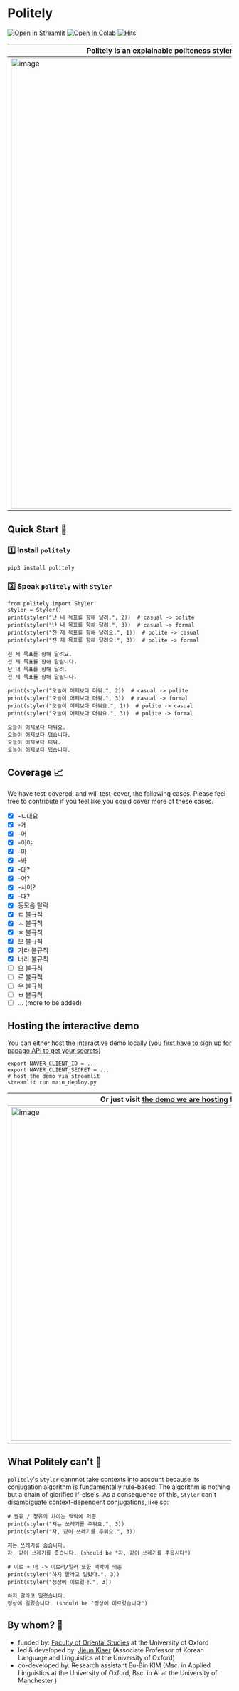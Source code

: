 # Politely

[![Open in Streamlit](https://static.streamlit.io/badges/streamlit_badge_black_white.svg)](https://eubinecto-politely-main-streamlit-4vmces.streamlitapp.com)
[![Open In Colab](https://colab.research.google.com/assets/colab-badge.svg)](https://colab.research.google.com/drive/1W79NzS7xU4VS2HxAKjDB_QwsZp6e2jKu?usp=sharing)
[![Hits](https://hits.seeyoufarm.com/api/count/incr/badge.svg?url=https%3A%2F%2Fgithub.com%2Feubinecto%2Fpolitely&count_bg=%2379C83D&title_bg=%23555555&icon=&icon_color=%23E7E7E7&title=hits&edge_flat=false)](https://hits.seeyoufarm.com)

Politely is an explainable politeness styler for the Korean language (work in progress) | 
--- | 
<img width="1010" alt="image" src="https://user-images.githubusercontent.com/56193069/168471756-084409db-5d72-48b7-820f-05e1de6b1f5a.png"> | 


## Quick Start 🚀
### 1️⃣ Install `politely`

```python3
pip3 install politely
```

### 2️⃣ Speak `politely` with `Styler`

```python3
from politely import Styler
styler = Styler()
print(styler("난 내 목표를 향해 달려.", 2))  # casual -> polite
print(styler("난 내 목표를 향해 달려.", 3))  # casual -> formal
print(styler("전 제 목표를 향해 달려요.", 1))  # polite -> casual
print(styler("전 제 목표를 향해 달려요.", 3))  # polite -> formal
```
```
전 제 목표를 향해 달려요.
전 제 목표를 향해 달립니다.
난 내 목표를 향해 달려.
전 제 목표를 향해 달립니다.
```
```python3
print(styler("오늘이 어제보다 더워.", 2))  # casual -> polite
print(styler("오늘이 어제보다 더워.", 3))  # casual -> formal
print(styler("오늘이 어제보다 더워요.", 1))  # polite -> casual 
print(styler("오늘이 어제보다 더워요.", 3))  # polite -> formal
```
```
오늘이 어제보다 더워요.
오늘이 어제보다 덥습니다.
오늘이 어제보다 더워.
오늘이 어제보다 덥습니다.
```

## Coverage 📈

We have test-covered, and will test-cover, the following cases. Please feel free to contribute if you feel like you could cover more of these cases.

 - [X] -ㄴ대요
 - [X] -게
 - [X] -어
 - [X] -이야
 - [X] -마
 - [X] -봐
 - [X] -대?
 - [X] -어?
 - [X] -시어?
 - [X] -때?
 - [X] 동모음 탈락
 - [X] ㄷ 불규칙
 - [X] ㅅ 불규칙
 - [X] ㅎ 불규칙
 - [X] 오 불규칙
 - [X] 가라 불규칙
 - [X] 너라 불규칙
 - [ ] 으 불규칙
 - [ ] 르 불규칙
 - [ ] 우 불규칙
 - [ ] ㅂ 불규칙
 - [ ] ... (more to be added)
## Hosting the interactive demo 

You can either host the interactive demo locally ([you first have to sign up for papago API to get your secrets](https://developers.naver.com/docs/papago/README.md))
```shell
export NAVER_CLIENT_ID = ...
export NAVER_CLIENT_SECRET = ...
# host the demo via streamlit
streamlit run main_deploy.py
```

Or just visit [the demo we are hosting](https://eubinecto-politely-main-streamlit-4vmces.streamlitapp.com) for you | 
--- |
<img width="749" alt="image" src="https://user-images.githubusercontent.com/56193069/168508652-687acb98-0bf6-4834-b56c-74d236bee031.png"> | 


## What Politely can't 🙅

`politely`'s `Styler` cannnot take contexts into account because its conjugation algorithm is fundamentally rule-based. The algorithm is nothing but a chain of glorified if-else's. As a consequence of this, `Styler` can't disambiguate context-dependent conjugations, like so:  

```python3
# 권유 / 청유의 차이는 맥락에 의존
print(styler("저는 쓰레기를 주워요.", 3))
print(styler("자, 같이 쓰레기를 주워요.", 3))
```
```
저는 쓰레기를 줍습니다.
자, 같이 쓰레기를 줍습니다. (should be "자, 같이 쓰레기를 주웁시다")
```
```python3
# 이르 + 어 -> 이르러/일러 또한 맥락에 의존
print(styler("하지 말라고 일렀다.", 3))
print(styler("정상에 이르렀다.", 3))
```
```
하지 말라고 일렀습니다.
정상에 일렀습니다. (should be "정상에 이르렀습니다")
```


## By whom? 👏
- funded by: [Faculty of Oriental Studies](https://www.orinst.ox.ac.uk) at the University of Oxford 
- led & developed by: [Jieun Kiaer](https://www.orinst.ox.ac.uk/people/jieun-kiaer) (Associate Professor of Korean Language and Linguistics at the University of Oxford)
- co-developed by: Research assistant Eu-Bin KIM (Msc. in Applied Linguistics at the University of Oxford, Bsc. in AI at the University of Manchester )


